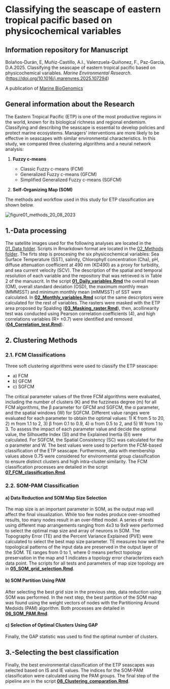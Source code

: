# Classifying the seascape of eastern tropical pacific based on physicochemical variables
## Information repository for Manuscript
Bolaños-Durán, E, Muñiz-Castillo, A.I., Valenzuela-Quiñonez, F., Paz-García, D.A.2025. Classifying the seascape of eastern tropical pacific based on physicochemical variables.  *Marine Environmental Research*.
(https://doi.org/10.1016/j.marenvres.2025.107294)

A publication of [Marine BioGenomics](https://www.marinebiogenomics.com/)

## General information about the Research

The Eastern Tropical Pacific (ETP) is one of the most productive regions in the world, known for its biological richness and regional endemism. Classifying and describing the seascape is essential to develop policies and protect marine ecosystems. Managers’ interventions are more likely to be effective in seascapes with similar environmental characteristics. In this study, we compared three clustering algorithms and a neural network analysis:

1. **Fuzzy c-means**
    - Classic Fuzzy c-means (FCM)
    - Generalized Fuzzy c-means (GFCM)
    - Simplified Generalized Fuzzy c-means (SGFCM)
    
2. **Self-Organizing Map (SOM)**

The methods and workflow used in this study for ETP classification are shown below.

![figure01_methods_20_08_2023](https://github.com/EBDuran/SOM_and_FCM_ETP_classification/assets/113937473/3ff85ed5-b6d4-402a-975a-26a9fe68e0f3)

## 1.-Data processing

The satellite images used for the following analyses are located in the [01_Data folder](https://github.com/EBDuran/SOM_and_FCM_ETP_classification/tree/main/01_Data). Scripts in Rmarkdown format are located in the [02_Methods folder](https://github.com/EBDuran/SOM_and_FCM_ETP_classification/tree/main/02_Methods).
The firts step is proscesing the six
physicochemical variables: Sea Surface Temperature (SST), salinity, Chlorophyll concentration (Cha), pH, diffuse attenuation coefficient at 490 nm (KD490) as a proxy for turbidity, and sea current velocity (SCV). The description of the spatial and temporal resolution of each variable and the repository
that was retrieved is in Table 2 of the manuscrit. In the script [**01_Daily_variables.Rmd**](https://github.com/EBDuran/SOM_and_FCM_ETP_classification/blob/main/02_Methods/01_Daily_data.Rmd) the overall mean (OM), overall standard deviation (OSD), the maximum monthly mean (MMMSST) and minimum monthly mean (mMMSST) of SST were calculated.  In [**02_Monthly_variables.Rmd**](https://github.com/EBDuran/SOM_and_FCM_ETP_classification/blob/main/02_Methods/02_Monthly_variables.Rmd) script the same descriptors were calculated for the rest of variables. The rasters were masked with the ETP area  proposed by Spalding ([**03_Masking_raster.Rmd**](https://github.com/EBDuran/SOM_and_FCM_ETP_classification/blob/main/02_Methods/03_Masking_raster.Rmd)), then, acollinearity test was conducted using Pearson correlation coefficients (4), and high correlations variables (R> ±0.7) were identified and removed  ([**04_Correlation_test.Rmd**](https://github.com/EBDuran/SOM_and_FCM_ETP_classification/blob/main/02_Methods/04_Correlation_test.Rmd)).

## 2. Clustering Methods 
### 2.1. FCM Classifications 
Three soft clustering algorithms were used to classify the ETP seascape:
- a) FCM
- b) GFCM
- c) SGFCM

The critical parameter values of the three FCM algorithms were evaluated, including the number of clusters (K) and the fuzziness degree (m) for all FCM algorithms, the β parameter for GFCM and SGFCM, the α parameter, and the spatial windows (W) for SGFCM. Different value ranges were evaluated for each parameter to obtain the optimal values: 1) K from 5 to 20, 2) m from 1.1 to 2, 3) β from 0.1 to 0.9, 4) α from 0.5 to 2, and 5) W from 1 to 3. To assess the impact of each parameter value and decide the optimal value, the Silhouette Index (SI) and the Explained Inertia (EI) were calculated. For SGFCM, the Spatial Consistency (SC) was calculated for the α parameter and W. The best values were used to perform the FCM-based classification of the ETP seascape. Furthermore, data with membership values above 0.75 were considered for environmental group classification to ensure distinct clusters and high intra-cluster similarity. The FCM classification processes are detailed in the script [**07_FCM_classification.Rmd**](https://github.com/EBDuran/SOM_and_FCM_ETP_classification/blob/main/02_Methods/07_FCM_classification.Rmd).

### 2.2. SOM-PAM Classification
#### a) Data Reduction and SOM Map Size Selection 

The map size is an important parameter in SOM, as the output map will affect the final visualization. While too few nodes produce over-smoothed results, too many nodes result in an over-fitted model. A series of tests using different map arrangements ranging from 4x3 to 9x9 were performed to select the optimal map size and array of neurons in SOM. The Topography Error (TE) and the Percent Variance Explained (PVE) were calculated to select the best map size parameter. TE measures how well the topological patterns of the input data are preserved in the output layer of the SOM. TE ranges from 0 to 1, where 0 means perfect topology preservation in the map and 1 indicates a topology error characterizes each data point. The scripts for all tests and parameters of map size topology are in [**05_SOM_grid_selection.Rmd**](https://github.com/EBDuran/SOM_and_FCM_ETP_classification/blob/main/02_Methods/05_SOM_grid_selection.Rmd).

#### b) SOM Partition Using PAM 

After selecting the best grid size in the previous step, data reduction using SOM was performed. In the next step, the best partition of the SOM map was found using the weight vectors of nodes with the Partitioning Around Medoids (PAM) algorithm. Both processes are detailed in [**06_SOM_PAM.Rmd**](https://github.com/EBDuran/SOM_and_FCM_ETP_classification/blob/main/02_Methods/06_SOM_PAM.Rmd).

#### c) Selection of Optimal Clusters Using GAP 

Finally, the GAP statistic was used to find the optimal number of clusters.

## 3.-Selecting the best classification
Finally, the best environmental classification of the ETP seascapes was selected based on IS and IE values. The indices for the SOM-PAM classification were calculated using the PAM groups. The final step of the pipeline are in the script [**08_Clustering_comparation.Rmd**](https://github.com/EBDuran/SOM_and_FCM_ETP_classification/blob/main/02_Methods/08_Clustering_comparation.Rmd).
